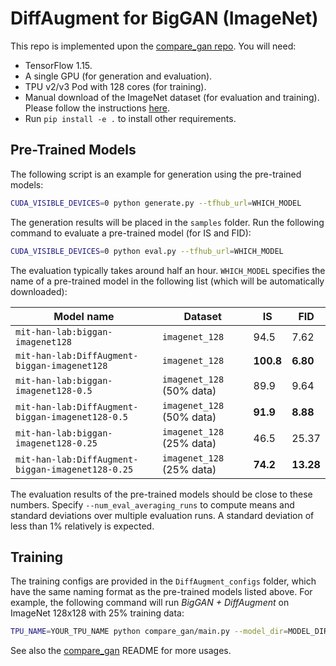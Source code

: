 # DiffAugment for BigGAN (ImageNet)

This repo is implemented upon the [compare_gan repo](https://github.com/google/compare_gan). You will need:

- TensorFlow 1.15.
- A single GPU (for generation and evaluation).
- TPU v2/v3 Pod with 128 cores (for training).
- Manual download of the ImageNet dataset (for evaluation and training). Please follow the instructions [here](https://www.tensorflow.org/datasets/catalog/imagenet2012).
- Run `pip install -e .` to install other requirements.

## Pre-Trained Models

The following script is an example for generation using the pre-trained models:

```bash
CUDA_VISIBLE_DEVICES=0 python generate.py --tfhub_url=WHICH_MODEL
```

The generation results will be placed in the `samples` folder. Run the following command to evaluate a pre-trained model (for IS and FID):

```bash
CUDA_VISIBLE_DEVICES=0 python eval.py --tfhub_url=WHICH_MODEL
```

The evaluation typically takes around half an hour. `WHICH_MODEL` specifies the name of a pre-trained model in the following list (which will be automatically downloaded):

| Model name                                           | Dataset           | IS     | FID    |
| ---------------------------------------------------- | ----------------- | --------- | --------- |
| `mit-han-lab:biggan-imagenet128`                     | `imagenet_128`             | 94.5      | 7.62      |
| `mit-han-lab:DiffAugment-biggan-imagenet128`         | `imagenet_128`             | **100.8**  | **6.80**  |
| `mit-han-lab:biggan-imagenet128-0.5`                 | `imagenet_128` (50% data)  | 89.9      | 9.64     |
| `mit-han-lab:DiffAugment-biggan-imagenet128-0.5`     | `imagenet_128` (50% data)  | **91.9**  | **8.88** |
| `mit-han-lab:biggan-imagenet128-0.25`                 | `imagenet_128` (25% data)  | 46.5      | 25.37     |
| `mit-han-lab:DiffAugment-biggan-imagenet128-0.25`     | `imagenet_128` (25% data)  | **74.2**  | **13.28** |

The evaluation results of the pre-trained models should be close to these numbers. Specify `--num_eval_averaging_runs` to compute means and standard deviations over multiple evaluation runs. A standard deviation of less than 1% relatively is expected.

## Training

The training configs are provided in the `DiffAugment_configs` folder, which have the same naming format as the pre-trained models listed above. For example, the following command will run *BigGAN + DiffAugment* on ImageNet 128x128 with 25% training data:

```bash
TPU_NAME=YOUR_TPU_NAME python compare_gan/main.py --model_dir=MODEL_DIR --gin_config=DiffAugment_configs/DiffAugment-biggan-imagenet128-0.25.gin
```

See also the [compare_gan](https://github.com/google/compare_gan) README for more usages.
